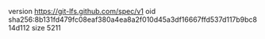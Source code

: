 version https://git-lfs.github.com/spec/v1
oid sha256:8b131fd479fc08eaf380a4ea8a2f010d45a3df16667ffd537d117b9bc814d112
size 5211

